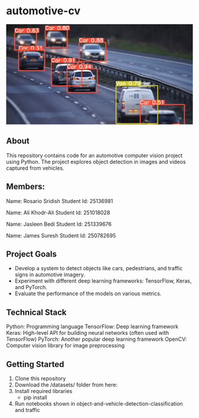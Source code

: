 # automotive-cv

![screenshot of yolo being implemented on cars](automotive-cv.png)

## About
This repository contains code for an automotive computer vision project using Python. The project explores object detection in images and videos captured from vehicles.

## Members:

Name: Rosario Sridish
Student Id: 25136981

Name: Ali Khodr-Ali
Student Id: 251018028

Name: Jasleen Bedi
Student Id: 251339676

Name: James Suresh
Student Id: 250782695

## Project Goals

- Develop a system to detect objects like cars, pedestrians, and traffic signs in automotive imagery.
- Experiment with different deep learning frameworks: TensorFlow, Keras, and PyTorch.
- Evaluate the performance of the models on various metrics.

## Technical Stack

Python: Programming language
TensorFlow: Deep learning framework
Keras: High-level API for building neural networks (often used with TensorFlow)
PyTorch: Another popular deep learning framework
OpenCV: Computer vision library for image preprocessing


## Getting Started

1. Clone this repository
2. Download the /datasets/ folder from here: 
3. Install required libraries 
    - pip install 
4. Run notebooks shown in object-and-vehicle-detection-classification and traffic 


